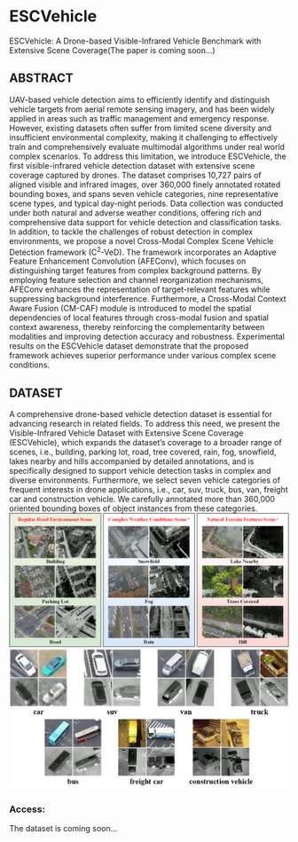 # ESCVehicle
ESCVehicle: A Drone-based Visible-Infrared Vehicle Benchmark with Extensive Scene Coverage(The paper is coming soon...)
## ABSTRACT
UAV-based vehicle detection aims to efficiently identify and distinguish vehicle targets from aerial remote sensing imagery, and has been widely applied in areas such as traffic management and emergency response. However, existing datasets often suffer from limited scene diversity and insufficient environmental complexity, making it challenging to effectively train and comprehensively evaluate multimodal algorithms under real world complex scenarios. To address this limitation, we introduce ESCVehicle, the first visible-infrared vehicle detection dataset with extensive scene coverage captured by drones. The dataset comprises 10,727 pairs of aligned visible and infrared images, over 360,000 finely annotated rotated bounding boxes, and spans seven vehicle categories, nine representative scene types, and typical day-night periods. Data collection was conducted under both natural and adverse weather conditions, offering rich and comprehensive data support for vehicle detection and classification tasks. In addition, to tackle the challenges of robust detection in complex environments, we propose a novel Cross-Modal Complex Scene Vehicle Detection framework (C<sup>2</sup>-VeD). The framework incorporates an Adaptive Feature Enhancement Convolution (AFEConv), which focuses on distinguishing target features from complex background patterns. By employing feature selection and channel reorganization mechanisms, AFEConv enhances the representation of target-relevant features while suppressing background interference. Furthermore, a Cross-Modal Context Aware Fusion (CM-CAF) module is introduced to model the spatial dependencies of local features through cross-modal fusion and spatial context awareness, thereby reinforcing the complementarity between modalities and improving detection accuracy and robustness. Experimental results on the ESCVehicle dataset demonstrate that the proposed framework achieves superior performance under various complex scene conditions. 
## DATASET
A comprehensive drone-based vehicle detection dataset is essential for advancing research in related fields. To address this need, we present the Visible-Infrared Vehicle Dataset with Extensive Scene Coverage (ESCVehicle), which expands the dataset’s coverage to a broader range of scenes, i.e., building, parking lot, road, tree covered, rain, fog, snowfield, lakes nearby and hills accompanied by detailed annotations, and is specifically designed to support vehicle detection tasks in complex and diverse environments. Furthermore, we select seven vehicle categories of frequent interests in drone applications, i.e., car, suv, truck, bus, van, freight car and construction vehicle. We carefully annotated more than 360,000 oriented bounding boxes of object instances from these categories. 
![预览图](scene_sample.png)
![预览图](vehicle_sample.png)
### Access:
The dataset is coming soon...
